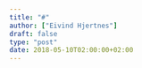 ```yaml
---
title: "#"
author: ["Eivind Hjertnes"]
draft: false
type: "post"
date: 2018-05-10T02:00:00+02:00
---
```

